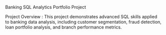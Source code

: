 Banking SQL Analytics Portfolio Project

Project Overview :
This project demonstrates advanced SQL skills applied to banking data analysis, including customer segmentation, fraud detection, loan portfolio analysis, and branch performance metrics.
